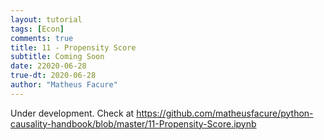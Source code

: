 ```yaml
---
layout: tutorial
tags: [Econ]
comments: true
title: 11 - Propensity Score
subtitle: Coming Soon
date: 22020-06-28
true-dt: 2020-06-28
author: "Matheus Facure"
---
```


Under development. Check at https://github.com/matheusfacure/python-causality-handbook/blob/master/11-Propensity-Score.ipynb